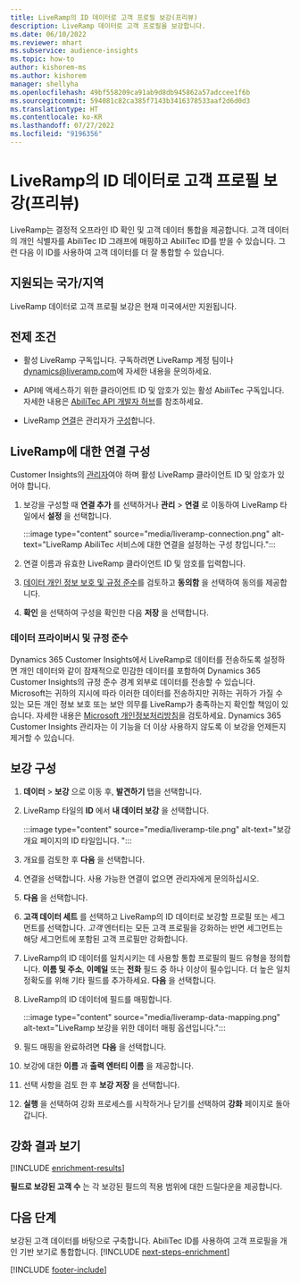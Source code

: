 ```yaml
---
title: LiveRamp의 ID 데이터로 고객 프로필 보강(프리뷰)
description: LiveRamp 데이터로 고객 프로필을 보강합니다.
ms.date: 06/10/2022
ms.reviewer: mhart
ms.subservice: audience-insights
ms.topic: how-to
author: kishorem-ms
ms.author: kishorem
manager: shellyha
ms.openlocfilehash: 49bf558209ca91ab9d8db945862a57adccee1f6b
ms.sourcegitcommit: 594081c82ca385f7143b3416378533aaf2d6d0d3
ms.translationtype: HT
ms.contentlocale: ko-KR
ms.lasthandoff: 07/27/2022
ms.locfileid: "9196356"
---
```

# <a name="enrich-customer-profiles-with-identity-data-from-liveramp-preview"></a>LiveRamp의 ID 데이터로 고객 프로필 보강(프리뷰)

LiveRamp는 결정적 오프라인 ID 확인 및 고객 데이터 통합을 제공합니다. 고객 데이터의 개인 식별자를 AbiliTec ID 그래프에 매핑하고 AbiliTec ID를 받을 수 있습니다. 그런 다음 이 ID를 사용하여 고객 데이터를 더 잘 통합할 수 있습니다.

## <a name="supported-countriesregions"></a>지원되는 국가/지역

LiveRamp 데이터로 고객 프로필 보강은 현재 미국에서만 지원됩니다.

## <a name="prerequisites"></a>전제 조건

- 활성 LiveRamp 구독입니다. 구독하려면 LiveRamp 계정 팀이나 [dynamics@liveramp.com](mailto:dynamics@liveramp.com)에 자세한 내용을 문의하세요.

- API에 액세스하기 위한 클라이언트 ID 및 암호가 있는 활성 AbiliTec 구독입니다. 자세한 내용은 [AbiliTec API 개발자 허브](https://developers.liveramp.com/abilitec-api/)를 참조하세요.

- LiveRamp [연결](connections.md)은 관리자가 [구성](#configure-the-connection-for-liveramp)합니다.

## <a name="configure-the-connection-for-liveramp"></a>LiveRamp에 대한 연결 구성

Customer Insights의 [관리자](permissions.md#admin)여야 하며 활성 LiveRamp 클라이언트 ID 및 암호가 있어야 합니다.

1. 보강을 구성할 때 **연결 추가** 를 선택하거나 **관리** > **연결** 로 이동하여 LiveRamp 타일에서 **설정** 을 선택합니다.

   :::image type="content" source="media/liveramp-connection.png" alt-text="LiveRamp AbiliTec 서비스에 대한 연결을 설정하는 구성 창입니다.":::

1. 연결 이름과 유효한 LiveRamp 클라이언트 ID 및 암호를 입력합니다.

1. [데이터 개인 정보 보호 및 규정 준수](#data-privacy-and-compliance)를 검토하고 **동의함** 을 선택하여 동의를 제공합니다.

1. **확인** 을 선택하여 구성을 확인한 다음 **저장** 을 선택합니다.

### <a name="data-privacy-and-compliance"></a>데이터 프라이버시 및 규정 준수

Dynamics 365 Customer Insights에서 LiveRamp로 데이터를 전송하도록 설정하면 개인 데이터와 같이 잠재적으로 민감한 데이터를 포함하여 Dynamics 365 Customer Insights의 규정 준수 경계 외부로 데이터를 전송할 수 있습니다. Microsoft는 귀하의 지시에 따라 이러한 데이터를 전송하지만 귀하는 귀하가 가질 수 있는 모든 개인 정보 보호 또는 보안 의무를 LiveRamp가 충족하는지 확인할 책임이 있습니다. 자세한 내용은 [Microsoft 개인정보처리방침](https://go.microsoft.com/fwlink/?linkid=396732)을 검토하세요. Dynamics 365 Customer Insights 관리자는 이 기능을 더 이상 사용하지 않도록 이 보강을 언제든지 제거할 수 있습니다.

## <a name="configure-the-enrichment"></a>보강 구성

1. **데이터** > **보강** 으로 이동 후, **발견하기** 탭을 선택합니다.

1. LiveRamp 타일의 **ID** 에서 **내 데이터 보강** 을 선택합니다.

   :::image type="content" source="media/liveramp-tile.png" alt-text="보강 개요 페이지의 ID 타일입니다. ":::

1. 개요를 검토한 후 **다음** 을 선택합니다.

1. 연결을 선택합니다. 사용 가능한 연결이 없으면 관리자에게 문의하십시오.

1. **다음** 을 선택합니다.

1. **고객 데이터 세트** 를 선택하고 LiveRamp의 ID 데이터로 보강할 프로필 또는 세그먼트를 선택합니다. *고객* 엔터티는 모든 고객 프로필을 강화하는 반면 세그먼트는 해당 세그먼트에 포함된 고객 프로필만 강화합니다.

1. LiveRamp의 ID 데이터를 일치시키는 데 사용할 통합 프로필의 필드 유형을 정의합니다. **이름 및 주소**, **이메일** 또는 **전화** 필드 중 하나 이상이 필수입니다. 더 높은 일치 정확도를 위해 기타 필드를 추가하세요. **다음** 을 선택합니다.

1. LiveRamp의 ID 데이터에 필드를 매핑합니다.

   :::image type="content" source="media/liveramp-data-mapping.png" alt-text="LiveRamp 보강을 위한 데이터 매핑 옵션입니다.":::

1. 필드 매핑을 완료하려면 **다음** 을 선택합니다.

1. 보강에 대한 **이름** 과 **출력 엔터티 이름** 을 제공합니다.

1. 선택 사항을 검토 한 후 **보강 저장** 을 선택합니다.

1. **실행** 을 선택하여 강화 프로세스를 시작하거나 닫기를 선택하여 **강화** 페이지로 돌아갑니다.

## <a name="view-enrichment-results"></a>강화 결과 보기

[!INCLUDE [enrichment-results](includes/enrichment-results.md)]

**필드로 보강된 고객 수** 는 각 보강된 필드의 적용 범위에 대한 드릴다운을 제공합니다.

## <a name="next-steps"></a>다음 단계

보강된 고객 데이터를 바탕으로 구축합니다. AbiliTec ID를 사용하여 고객 프로필을 개인 기반 보기로 통합합니다.
[!INCLUDE [next-steps-enrichment](includes/next-steps-enrichment.md)]

[!INCLUDE [footer-include](includes/footer-banner.md)]
